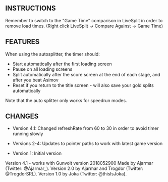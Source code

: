 ## INSTRUCTIONS

Remember to switch to the "Game Time" comparison in LiveSplit in order to remove load times. (Right click LiveSplit -> Compare Against -> Game Time)



## FEATURES

When using the autosplitter, the timer should:

- Start automatically after the first loading screen
- Pause on all loading screens
- Split automatically after the score screen at the end of each stage, and after you beat Asimov
- Reset if you return to the title screen - will also save your gold splits automatically

Note that the auto splitter only works for speedrun modes.



## CHANGES

- Version 4.1: Changed refreshRate from 60 to 30 in order to avoid timer running slowly

- Versions 2-4: Updates to pointer paths to work with latest game version

- Version 1: Initial version

Version 4.1 - works with Gunvolt version 2018052900
Made by Ajarmar (Twitter: @Ajarmar_). Version 2.0 by Ajarmar and Trogdor (Twitter: @TrogdorSRL). Version 1.0 by Joka (Twitter: @thisIsJoka).
